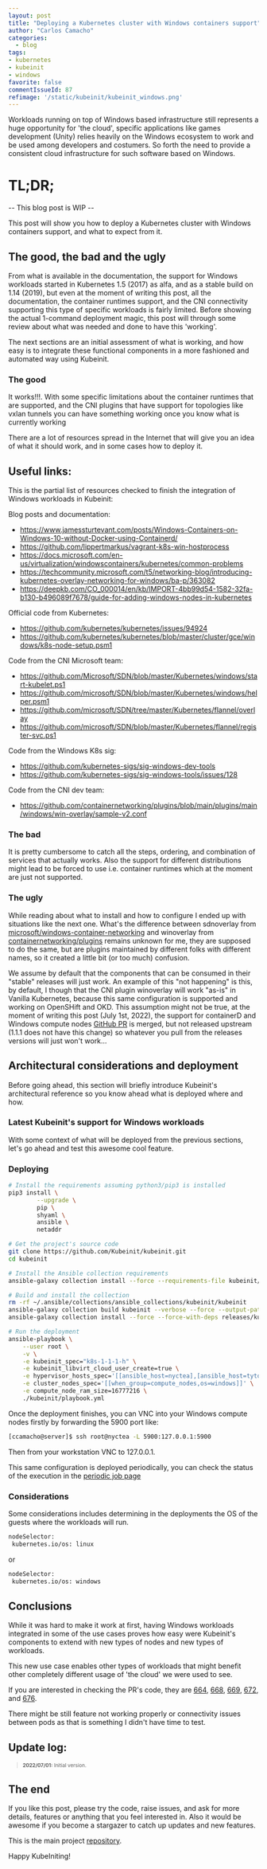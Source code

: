 ```yaml
---
layout: post
title: "Deploying a Kubernetes cluster with Windows containers support"
author: "Carlos Camacho"
categories:
  - blog
tags:
- kubernetes
- kubeinit
- windows
favorite: false
commentIssueId: 87
refimage: '/static/kubeinit/kubeinit_windows.png'
---
```


Workloads running on top of Windows based infrastructure still
represents a huge opportunity for 'the cloud', specific applications
like games development (Unity) relies heavily on the Windows ecosystem to
work and be used among developers and costumers. So forth the need to provide
a consistent cloud infrastructure for such software based on Windows.

# TL;DR;

-- This blog post is WIP --

This post will show you how to deploy a Kubernetes cluster with
Windows containers support, and what to expect from it.

## The good, the bad and the ugly

From what is available in the documentation, the support for Windows workloads
started in Kubernetes 1.5 (2017) as alfa, and as a stable build on 1.14 (2019),
but even at the moment of writing this post, all the documentation, the
container runtimes support, and the CNI connectivity supporting this type of
specific workloads is fairly limited. Before showing the actual 1-command deployment
magic, this post will through some review about what was needed and done to have this
'working'.

The next sections are an initial assessment of what is working, and how easy is to
integrate these functional components in a more fashioned and automated way using Kubeinit.

### The good

It works!!!. With some specific limitations about the container runtimes that are
supported, and the CNI plugins that have support for topologies like vxlan tunnels
you can have something working once you know what is currently working

There are a lot of resources spread in the Internet that will give you an idea of what
it should work, and in some cases how to deploy it.

## Useful links:

This is the partial list of resources checked to finish the integration of Windows workloads
in Kubeinit:

Blog posts and documentation:
* https://www.jamessturtevant.com/posts/Windows-Containers-on-Windows-10-without-Docker-using-Containerd/
* https://github.com/lippertmarkus/vagrant-k8s-win-hostprocess
* https://docs.microsoft.com/en-us/virtualization/windowscontainers/kubernetes/common-problems
* https://techcommunity.microsoft.com/t5/networking-blog/introducing-kubernetes-overlay-networking-for-windows/ba-p/363082
* https://deepkb.com/CO_000014/en/kb/IMPORT-4bb99d54-1582-32fa-b130-b496089f7678/guide-for-adding-windows-nodes-in-kubernetes

Official code from Kubernetes:
* https://github.com/kubernetes/kubernetes/issues/94924
* https://github.com/kubernetes/kubernetes/blob/master/cluster/gce/windows/k8s-node-setup.psm1

Code from the CNI Microsoft team:
* https://github.com/Microsoft/SDN/blob/master/Kubernetes/windows/start-kubelet.ps1
* https://github.com/microsoft/SDN/blob/master/Kubernetes/windows/helper.psm1
* https://github.com/microsoft/SDN/tree/master/Kubernetes/flannel/overlay
* https://github.com/microsoft/SDN/blob/master/Kubernetes/flannel/register-svc.ps1

Code from the Windows K8s sig:
* https://github.com/kubernetes-sigs/sig-windows-dev-tools
* https://github.com/kubernetes-sigs/sig-windows-tools/issues/128

Code from the CNI dev team:
* https://github.com/containernetworking/plugins/blob/main/plugins/main/windows/win-overlay/sample-v2.conf

### The bad

It is pretty cumbersome to catch all the steps, ordering, and combination of services that actually works.
Also the support for different distributions might lead to be forced to use i.e. container runtimes which
at the moment are just not supported.

### The ugly

While reading about what to install and how to configure I ended up with situations like the next one.
What's the difference between sdnoverlay from
[microsoft/windows-container-networking](https://github.com/microsoft/windows-container-networking/releases/download/v0.3.0/windows-container-networking-cni-amd64-v0.3.0.zip)
and winoverlay from
[containernetworking/plugins](https://github.com/containernetworking/plugins/releases/download/v1.1.1/cni-plugins-windows-amd64-v1.1.1.tgz)
remains unknown for me, they are supposed to do the same, but are plugins maintained by different folks with different names,
so it created a little bit (or too much) confusion.

We assume by default that the components that can be consumed in their "stable" releases will just work.
An example of this "not happening" is this, by default, I though that the CNI plugin winoverlay will
work "as-is" in Vanilla Kubernetes, because this same configuration is supported and working on OpenSHift and OKD.
This assumption might not be true, at the moment of writing this post (July 1st, 2022), the support for containerD and Windows compute nodes
[GitHub PR](https://github.com/containernetworking/plugins/pull/725) is merged, but not released upstream (1.1.1 does not have this change)
so whatever you pull from the releases versions will just won't work...

## Architectural considerations and deployment

Before going ahead, this section will briefly introduce Kubeinit's architectural reference
so you know ahead what is deployed where and how.

### Latest Kubeinit's support for Windows workloads

With some context of what will be deployed from the previous sections, let's go ahead
and test this awesome cool feature.

### Deploying

```bash
# Install the requirements assuming python3/pip3 is installed
pip3 install \
        --upgrade \
        pip \
        shyaml \
        ansible \
        netaddr

# Get the project's source code
git clone https://github.com/Kubeinit/kubeinit.git
cd kubeinit

# Install the Ansible collection requirements
ansible-galaxy collection install --force --requirements-file kubeinit/requirements.yml

# Build and install the collection
rm -rf ~/.ansible/collections/ansible_collections/kubeinit/kubeinit
ansible-galaxy collection build kubeinit --verbose --force --output-path releases/
ansible-galaxy collection install --force --force-with-deps releases/kubeinit-kubeinit-`cat kubeinit/galaxy.yml | shyaml get-value version`.tar.gz

# Run the deployment
ansible-playbook \
    --user root \
    -v \
    -e kubeinit_spec="k8s-1-1-1-h" \
    -e kubeinit_libvirt_cloud_user_create=true \
    -e hypervisor_hosts_spec='[[ansible_host=nyctea],[ansible_host=tyto]]' \
    -e cluster_nodes_spec='[[when_group=compute_nodes,os=windows]]' \
    -e compute_node_ram_size=16777216 \
    ./kubeinit/playbook.yml
```

Once the deployment finishes, you can VNC into your Windows compute nodes firstly by
forwarding the 5900 port like:

```bash
[ccamacho@server]$ ssh root@nyctea -L 5900:127.0.0.1:5900
```
Then from your workstation VNC to 127.0.0.1.

This same configuration is deployed periodically, you can check the status of the execution in the
[periodic job page](https://ci.kubeinit.org/file/kubeinit-ci/jobs/okd-libvirt-1-1-1-h-periodic-pid-weekly-u/index.html)

### Considerations

Some considerations includes determining in the deployments the OS of the guests where
the workloads will run.

```bash
nodeSelector:
 kubernetes.io/os: linux
```
or
```bash
nodeSelector:
 kubernetes.io/os: windows
```

## Conclusions

While it was hard to make it work at first, having Windows
workloads integrated in some of the use cases proves how easy
were Kubeinit's components to extend with new types of nodes
and new types of workloads.

This new use case enables other types of workloads that might benefit
other completely different usage of 'the cloud' we were used to see.

If you are interested in checking the PR's code, they are
[664](https://github.com/Kubeinit/kubeinit/pull/664),
[668](https://github.com/Kubeinit/kubeinit/pull/668),
[669](https://github.com/Kubeinit/kubeinit/pull/669),
[672](https://github.com/Kubeinit/kubeinit/pull/672), and
[676](https://github.com/Kubeinit/kubeinit/pull/676).

There might be still feature not working properly or connectivity issues between pods as
that is something I didn't have time to test.

## Update log:

<div style="font-size:10px">
  <blockquote>
    <p><strong>2022/07/01:</strong> Initial version.</p>
  </blockquote>
</div>

## The end

If you like this post, please try the code, raise issues, and ask for more details, features or
anything that you feel interested in. Also it would be awesome if you become a stargazer to catch up
updates and new features.

This is the main project [repository](https://github.com/kubeinit/kubeinit).

Happy KubeIniting!
